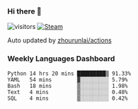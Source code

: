 ### Hi there 👋

![visitors](https://visitor-badge.glitch.me/badge?page_id=zhourunlai)
[![Steam](https://img.shields.io/badge/dynamic/json?label=Steam&query=%24.data.totalSubs&url=https%3A%2F%2Fapi.spencerwoo.com%2Fsubstats%2F%3Fsource%3DsteamGames%26queryKey%3D76561198285156854&suffix=%20Games&logo=steam&labelColor=134375&color=0b1a37&longCache=true)](http://steamcommunity.com/profiles/76561198285156854)

Auto updated by <a href="https://github.com/zhourunlai/zhourunlai/actions" target="_blank">zhourunlai/actions</a>

### Weekly Languages Dashboard

<!--PART:wakatime-->
```text
Python 14 hrs 20 mins █████████▒ 91.33%
YAML   54 mins        ▓░░░░░░░░░ 5.79%
Bash   18 mins        ▒░░░░░░░░░ 1.98%
Text   4 mins         ▒░░░░░░░░░ 0.48%
SQL    4 mins         ▒░░░░░░░░░ 0.42%
```
<!--PART:wakatime-->
